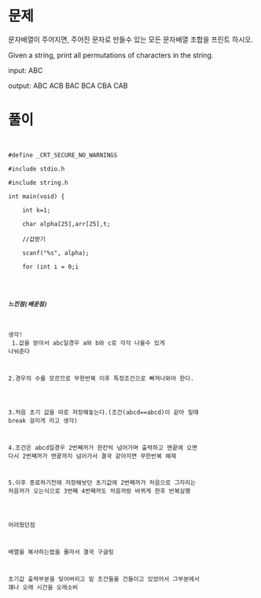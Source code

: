 # 문제
문자배열이 주어지면, 주어진 문자로 만들수 있는 모든 문자배열 조합을 프린트 하시오.



Given a string, print all permutations of characters in the string.



input: ABC

output: ABC ACB BAC BCA CBA CAB


# 풀이

<pre><code>

#define _CRT_SECURE_NO_WARNINGS

#include stdio.h

#include string.h

int main(void) {

	int k=1;
	
	char alpha[25],arr[25],t;
	
	//값받기
	
	scanf("%s", alpha);
	
	for (int i = 0;i<strlen(alpha); i++) {
	
		//배열 같게 해주기
		
		memmove(arr, alpha, sizeof(int) * 5);
		
		//초기값 출력
		
		k = 1;
		
		printf("%s ", alpha);
		
		t = alpha[k + 1];
		
		alpha[k + 1] = alpha[k];
		
		alpha[k] = t;
		
		k++;
		
		//이후 값들
		
		for(;;) {
		
			if (strcmp(alpha, arr) == 0) {
			
				t = alpha[0];
				
				alpha[0] = alpha[i + 1];
				
				alpha[i + 1] = t;
				
				break;
				
			}
			else {
			
				if (k < strlen(alpha)-1) {
				
					printf("%s ", alpha);
					
					t = alpha[k + 1];
					
					alpha[k + 1] = alpha[k];
					
					alpha[k] = t;
					
					k++;
					
				}
				
				else {
				
					k = 1;
					
				}
				
			}
			
		}
		
	}
	
}

</code></pre>

##### 느낀점(배운점)
생각!
<br>
1.값을 받아서 abc일경우 a와 b와 c로 각각 나올수 있게 나눠준다
<br>

2.경우의 수를 모르므로 무한반복 이후 특정조건으로 빠져나와야 한다.
<br>

3.처음 초기 값을 따로 저장해놓는다.(조건(abcd==abcd)이 같아 질때 break 걸리게 라고 생각)
<br>

4.조건은 abcd일경우 2번째꺼가 한칸씩 넘어가며 출력하고 맨끝에 오면 다시 2번째꺼가 맨끝까지 넘어가서 결국 같아지면 무한반복 해제
<br>

5.이후 종료하기전에 저장해놧던 초기값에 2번째꺼가 처음으로 그자리는 처음꺼가 오는식으로 3번째 4번째꺼도 처음꺼랑 바뀌게 한후 반복실행
<br>

어려웠던점
<br>

배열을 복사하는법을 몰라서 결국 구글링
<br>

초기값 출력부분을 잊어버리고 밑 조건들을 건들이고 있었어서 그부분에서 꽤나 오래 시간을 오래소비 
<br>
